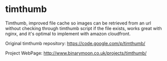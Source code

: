 timthumb
========

Timthumb, improved file cache so images can be retrieved from an url without checking through timthumb script if the file exists, works great with nginx, and it's optimal to implement with amazon cloudfront.

Original timthumb repository:
https://code.google.com/p/timthumb/

Project WebPage:
http://www.binarymoon.co.uk/projects/timthumb/

